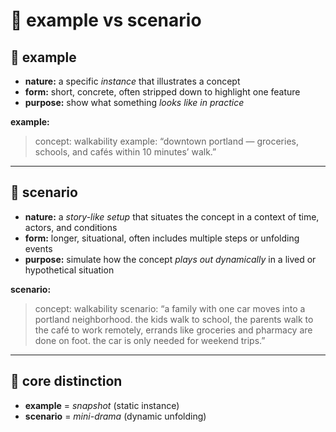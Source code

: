 # 🧩 example vs scenario

## 🔎 example
- **nature:** a specific *instance* that illustrates a concept
- **form:** short, concrete, often stripped down to highlight one feature
- **purpose:** show what something *looks like in practice*

**example:**
> concept: walkability
> example: “downtown portland — groceries, schools, and cafés within 10 minutes’ walk.”

---

## 🔎 scenario
- **nature:** a *story-like setup* that situates the concept in a context of time, actors, and conditions
- **form:** longer, situational, often includes multiple steps or unfolding events
- **purpose:** simulate how the concept *plays out dynamically* in a lived or hypothetical situation

**scenario:**
> concept: walkability
> scenario: “a family with one car moves into a portland neighborhood. the kids walk to school, the parents walk to the café to work remotely, errands like groceries and pharmacy are done on foot. the car is only needed for weekend trips.”

---

## 🧩 core distinction
- **example** = *snapshot* (static instance)
- **scenario** = *mini-drama* (dynamic unfolding)
